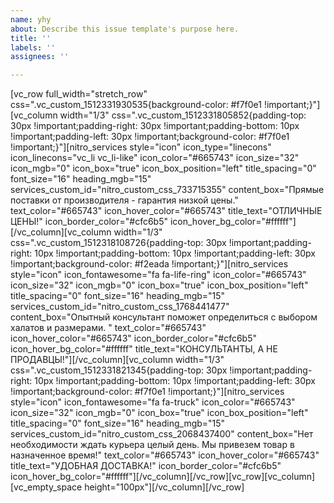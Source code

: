 ```yaml
---
name: yhy
about: Describe this issue template's purpose here.
title: ''
labels: ''
assignees: ''

---
```


[vc_row full_width="stretch_row" css=".vc_custom_1512331930535{background-color: #f7f0e1 !important;}"][vc_column width="1/3" css=".vc_custom_1512331805852{padding-top: 30px !important;padding-right: 30px !important;padding-bottom: 10px !important;padding-left: 30px !important;background-color: #f7f0e1 !important;}"][nitro_services style="icon" icon_type="linecons" icon_linecons="vc_li vc_li-like" icon_color="#665743" icon_size="32" icon_mgb="0" icon_box="true" icon_box_position="left" title_spacing="0" font_size="16" heading_mgb="15" services_custom_id="nitro_custom_css_733715355" content_box="Прямые поставки от производителя - гарантия низкой цены." text_color="#665743" icon_hover_color="#665743" title_text="ОТЛИЧНЫЕ ЦЕНЫ!" icon_border_color="#cfc6b5" icon_hover_bg_color="#ffffff"][/vc_column][vc_column width="1/3" css=".vc_custom_1512318108726{padding-top: 30px !important;padding-right: 10px !important;padding-bottom: 10px !important;padding-left: 30px !important;background-color: #f2eada !important;}"][nitro_services style="icon" icon_fontawesome="fa fa-life-ring" icon_color="#665743" icon_size="32" icon_mgb="0" icon_box="true" icon_box_position="left" title_spacing="0" font_size="16" heading_mgb="15" services_custom_id="nitro_custom_css_1768441477" content_box="Опытный консультант поможет определиться с выбором халатов и размерами. " text_color="#665743" icon_hover_color="#665743" icon_border_color="#cfc6b5" icon_hover_bg_color="#ffffff" title_text="КОНСУЛЬТАНТЫ, А НЕ ПРОДАВЦЫ!"][/vc_column][vc_column width="1/3" css=".vc_custom_1512331821345{padding-top: 30px !important;padding-right: 10px !important;padding-bottom: 10px !important;padding-left: 30px !important;background-color: #f7f0e1 !important;}"][nitro_services style="icon" icon_fontawesome="fa fa-truck" icon_color="#665743" icon_size="32" icon_mgb="0" icon_box="true" icon_box_position="left" title_spacing="0" font_size="16" heading_mgb="15" services_custom_id="nitro_custom_css_2068437400" content_box="Нет необходимости ждать курьера целый день. Мы привезем товар в назначенное время!" text_color="#665743" icon_hover_color="#665743" title_text="УДОБНАЯ ДОСТАВКА!" icon_border_color="#cfc6b5" icon_hover_bg_color="#ffffff"][/vc_column][/vc_row][vc_row][vc_column][vc_empty_space height="100px"][/vc_column][/vc_row]
